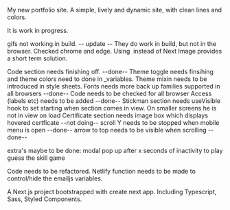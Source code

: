 My new portfolio site. A simple, lively and dynamic site, with clean lines and colors.

It is work in progress.

gifs not working in build. 
  -- update -- They do work in build, but not in the browser. Checked chrome and edge. Using <img> instead of Next Image provides a short term solution.

Code section needs finishing off. --done--
Theme toggle needs finsihing and theme colors need to done in \_variables.
Theme mixin needs to be introduced in style sheets.
Fonts needs more back up families supported in all browsers --done--
Code needs to be checked for all browser
Access (labels etc) needs to be added --done--
Stickman section needs useVisible hook to set starting when section comes in view. On smaller screens he is not in view on load
Certificate section needs image box which displays hovered certficate --not doing--
scroll Y needs to be stopped when mobile menu is open --done--
arrow to top needs to be visible when scrolling --done--

extra's maybe to be done:
  modal pop up after x seconds of inactivity to play 
  guess the skill game

Code needs to be refactored.
Netlify function needs to be made to control/hide the emailjs variables.

A Next.js project bootstrapped with create next app. Including Typescript, Sass, Styled Components.
